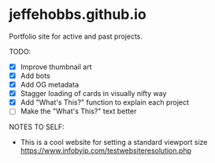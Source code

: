 # jeffehobbs.github.io
Portfolio site for active and past projects.

TODO: 

* [X] Improve thumbnail art
* [X] Add bots
* [X] Add OG metadata
* [X] Stagger loading of cards in visually nifty way
* [X] Add "What's This?" function to explain each project
* [ ] Make the "What's This?" text better

NOTES TO SELF:

* This is a cool website for setting a standard viewport size https://www.infobyip.com/testwebsiteresolution.php
